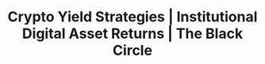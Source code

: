 ---
title: "Crypto Yield Strategies | Institutional Digital Asset Returns | The Black Circle"
description: "Professional cryptocurrency yield strategies through institutional-grade staking, DeFi protocols, and lending markets. Risk-managed returns optimized for substantial digital asset portfolios."
---